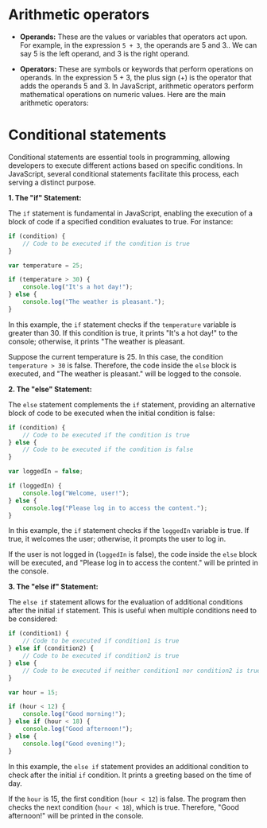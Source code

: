 # **Arithmetic operators**

- **Operands:** These are the values or variables that operators act upon. For example, in the expression `5 + 3`, the operands are 5 and 3.. We can say 5 is the left operand, and 3 is the right operand.

- **Operators:** These are symbols or keywords that perform operations on operands. In the expression 5 + 3, the plus sign (+) is the operator that adds the operands 5 and 3.
In JavaScript, arithmetic operators perform mathematical operations on numeric values. Here are the main arithmetic operators:


# **Conditional statements**

Conditional statements are essential tools in programming, allowing developers to execute different actions based on specific conditions. In JavaScript, several conditional statements facilitate this process, each serving a distinct purpose.

**1. The "if" Statement:**

The `if` statement is fundamental in JavaScript, enabling the execution of a block of code if a specified condition evaluates to true. For instance:

```javascript
if (condition) {
    // Code to be executed if the condition is true
}
```

```javascript
var temperature = 25;

if (temperature > 30) {
    console.log("It's a hot day!");
} else {
    console.log("The weather is pleasant.");
}
```

In this example, the `if` statement checks if the `temperature` variable is greater than 30. If this condition is true, it prints "It's a hot day!" to the console; otherwise, it prints "The weather is pleasant.

Suppose the current temperature is 25. In this case, the condition `temperature > 30` is false. Therefore, the code inside the `else` block is executed, and "The weather is pleasant." will be logged to the console.

**2. The "else" Statement:**

The `else` statement complements the `if` statement, providing an alternative block of code to be executed when the initial condition is false:

```javascript
if (condition) {
    // Code to be executed if the condition is true
} else {
    // Code to be executed if the condition is false
}
```

```javascript
var loggedIn = false;

if (loggedIn) {
    console.log("Welcome, user!");
} else {
    console.log("Please log in to access the content.");
}
```

In this example, the `if` statement checks if the `loggedIn` variable is true. If true, it welcomes the user; otherwise, it prompts the user to log in.

If the user is not logged in (`loggedIn` is false), the code inside the `else` block will be executed, and "Please log in to access the content." will be printed in the console.

**3. The "else if" Statement:**

The `else if` statement allows for the evaluation of additional conditions after the initial `if` statement. This is useful when multiple conditions need to be considered:

```javascript
if (condition1) {
    // Code to be executed if condition1 is true
} else if (condition2) {
    // Code to be executed if condition2 is true
} else {
    // Code to be executed if neither condition1 nor condition2 is true
}
```
```javascript
var hour = 15;

if (hour < 12) {
    console.log("Good morning!");
} else if (hour < 18) {
    console.log("Good afternoon!");
} else {
    console.log("Good evening!");
}
```

In this example, the `else if` statement provides an additional condition to check after the initial `if` condition. It prints a greeting based on the time of day.

If the `hour` is 15, the first condition (`hour < 12`) is false. The program then checks the next condition (`hour < 18`), which is true. Therefore, "Good afternoon!" will be printed in the console.
